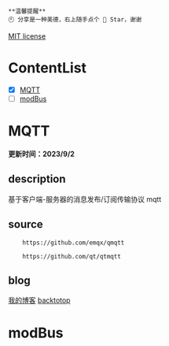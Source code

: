 ```
**温馨提醒**
🕙 分享是一种美德，右上随手点个 🌟 Star，谢谢
```

[MIT license](./LICENSE)
  
# ContentList

- [x] [MQTT](#MQTT) <br/>
- [ ] [modBus](#modBus) <br/>
 
# MQTT
**更新时间：2023/9/2**
 
## description
基于客户端-服务器的消息发布/订阅传输协议 mqtt
## source 
		https://github.com/emqx/qmqtt 
```
	https://github.com/qt/qtmqtt
```
## blog
[我的博客](https://blog.csdn.net/wellwillw/article/details/132640117) 
[backtotop](#ContentList)

# modBus
